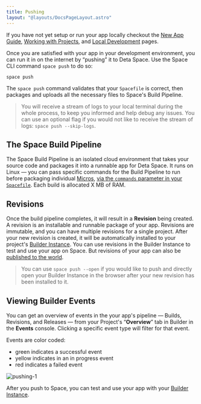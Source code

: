 ```yaml
---
title: Pushing
layout: "@layouts/DocsPageLayout.astro"
---
```


If you have not yet setup or run your app locally checkout the [New App Guide](/docs/en/build/new-apps), [Working with Projects](/docs/en/build/fundamentals/development/projects), and [Local Development](/docs/en/build/fundamentals/development/local-development) pages.

Once you are satisfied with your app in your development environment, you can run it in on the internet by “pushing” it to Deta Space. Use the Space CLI command `space push` to do so:

```shell
space push
```

The `space push` command validates that your `Spacefile` is correct, then packages and uploads all the necessary files to Space's Build Pipeline.

> You will receive a stream of logs to your local terminal during the whole process, to keep you informed and help debug any issues. You can use an optional flag if you would not like to receive the stream of logs: `space push --skip-logs`.

## The Space Build Pipeline

The Space Build Pipeline is an isolated cloud environment that takes your source code and packages it into a runnable app for Deta Space. It runs on Linux — you can pass specific commands for the Build Pipeline to run before packaging individual [Micros](/docs/en/build/fundamentals/the-space-runtime/micros), [via the `commands` parameter in your `Spacefile`](/docs/en/build/reference/spacefile#commands). Each build is allocated X MB of RAM.

## Revisions

Once the build pipeline completes, it will result in a **Revision** being created. A revision is an installable and runnable package of your app. Revisions are immutable, and you can have multiple revisions for a single project. After your new revision is created, it will be automatically installed to your project's [Builder Instance](/docs/en/build/fundamentals/development/builder-instance). You can use revisions in the Builder Instance to test and use your app on Space. But revisions of your app can also be [published to the world](/docs/en/publish).

> You can use `space push --open` if you would like to push and directly open your Builder Instance in the browser after your new revision has been installed to it.

## Viewing Builder Events

You can get an overview of events in the your app's pipeline — Builds, Revisions, and Releases — from your Project's “**Overview**” tab in Builder in the **Events** console. Clicking a specific event type will filter for that event.

Events are color coded:
- green indicates a successful event
- yellow indicates in an in progress event
- red indicates a failed event

![pushing-1](/docs_assets/build/pushing-1.png)

After you push to Space, you can test and use your app with your [Builder Instance](/docs/en/build/fundamentals/development/builder-instance).